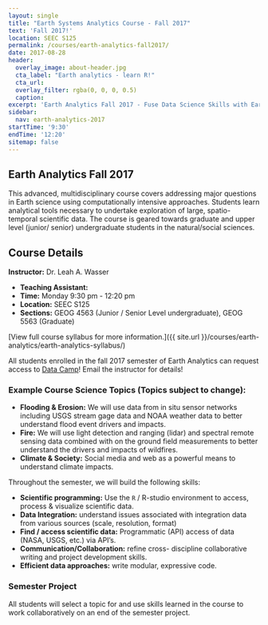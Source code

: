 ```yaml
---
layout: single
title: "Earth Systems Analytics Course - Fall 2017"
text: 'Fall 2017!'
location: SEEC S125
permalink: /courses/earth-analytics-fall2017/
date: 2017-08-28
header:
  overlay_image: about-header.jpg
  cta_label: "Earth analytics - learn R!"
  cta_url:
  overlay_filter: rgba(0, 0, 0, 0.5)
  caption:
excerpt: 'Earth Analytics Fall 2017 - Fuse Data Science Skills with Earth System Science Knowledge.'
sidebar:
  nav: earth-analytics-2017
startTime: '9:30'
endTime: '12:20'
sitemap: false
---
```


## <i class="fa fa-home" aria-hidden="true"></i> Earth Analytics Fall 2017

This advanced, multidisciplinary course covers addressing major
questions in Earth science using computationally intensive approaches. Students
learn analytical tools necessary to undertake exploration of large, spatio-temporal
scientific data. The course is geared towards graduate and upper level (junior/
senior) undergraduate students in the natural/social sciences.

<div class='notice--success' markdown="1">

## Course Details

**Instructor:** Dr. Leah A. Wasser

* **Teaching Assistant:**
* **Time:** Monday 9:30 pm -  12:20 pm
* **Location:** SEEC S125
* **Sections:** GEOG 4563 (Junior / Senior Level undergraduate), GEOG 5563 (Graduate)

[View full course syllabus for more information.]({{ site.url }}/courses/earth-analytics/earth-analytics-syllabus/)

</div>

All students enrolled in the fall 2017 semester of Earth Analytics can request
access to <a href="http://www.datacamp.com" target="_blank">Data Camp</a>! Email the instructor for details!

### Example Course Science Topics (Topics subject to change):

* **Flooding & Erosion:** We will use data from in situ sensor networks including
USGS stream gage data and NOAA weather data to better understand flood event drivers
and impacts.
* **Fire:** We will use light detection and ranging (lidar) and spectral remote sensing data combined with on
the ground field measurements to better understand the drivers and impacts of
wildfires.
* **Climate & Society:** Social media and web as a powerful
means to understand climate impacts.

Throughout the semester, we will build the following skills:

* **Scientific programming:** Use the `R` / R-studio environment to
access, process & visualize scientific data.
* **Data Integration:** understand issues associated with
integration data from various sources (scale, resolution, format)
* **Find / access scientific data:** Programmatic (API) access of
data (NASA, USGS, etc.) via API’s.
* **Communication/Collaboration:** refine cross- discipline
collaborative writing and project development skills.
* **Efficient data approaches:** write modular, expressive code.

### Semester Project

All students will select a topic for and use skills learned in the course to work
collaboratively on an end of the semester project.
